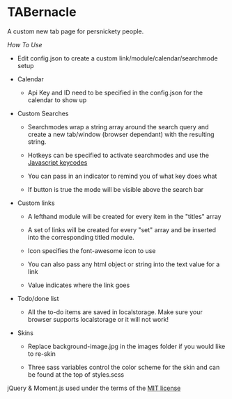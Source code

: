 TABernacle
==========

A custom new tab page for persnickety people.

*How To Use*

- Edit config.json to create a custom link/module/calendar/searchmode setup

- Calendar

    - Api Key and ID need to be specified in the config.json for the calendar to show up

- Custom Searches

    - Searchmodes wrap a string array around the search query and create a new tab/window (browser dependant) with the resulting string. 

    - Hotkeys can be specified to activate searchmodes and use the [Javascript keycodes](http://www.cambiaresearch.com/articles/15/javascript-char-codes-key-codes)

    - You can pass in an indicator to remind you of what key does what

    - If button is true the mode will be visible above the search bar

- Custom links

    - A lefthand module will be created for every item in the "titles" array

    - A set of links will be created for every "set" array and be inserted into the corresponding titled module.

    - Icon specifies the font-awesome icon to use

    - You can also pass any html object or string into the text value for a link

    - Value indicates where the link goes

- Todo/done list

    - All the to-do items are saved in localstorage. Make sure your browser supports localstorage or it will not work!

- Skins 

    - Replace background-image.jpg in the images folder if you would like to re-skin

    - Three sass variables control the color scheme for the skin and can be found at the top of styles.scss

jQuery & Moment.js used under the terms of the [MIT license](http://opensource.org/licenses/MIT)